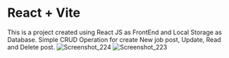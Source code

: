 # React + Vite

This is a project created using React JS as FrontEnd and Local Storage as Database. Simple CRUD Operation for create New job post, Update, Read and Delete post. 
![Screenshot_224](https://github.com/MusaHasan/International_Job_market/assets/34548529/914d2d59-7e05-4a22-b598-cd21908a292a)
![Screenshot_223](https://github.com/MusaHasan/International_Job_market/assets/34548529/ac268c19-bca6-412b-a2e8-c778fb1e7f0b)

